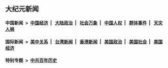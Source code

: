 ## 大纪元新闻

#### 中国新闻 &nbsp;>&nbsp; [中国经济](indexes/ncid283/README.md?09061645) &nbsp;| &nbsp; [大陆政治](indexes/ncid277/README.md?09061645) &nbsp;| &nbsp; [社会万象](indexes/ncid282/README.md?09061645) &nbsp;| &nbsp; [中国人权](indexes/ncid278/README.md?09061645) &nbsp;| &nbsp; [群体事件](indexes/ncid279/README.md?09061645) &nbsp;| &nbsp; [天灾人祸](indexes/ncid280/README.md?09061645)

#### 国际新闻 &nbsp;>&nbsp; [美中关系](indexes/nf1412576/README.md?09061645) &nbsp;| &nbsp; [台湾新闻](indexes/ncid1349361/README.md?09061645) &nbsp;| &nbsp; [香港新闻](indexes/ncid1349362/README.md?09061645) &nbsp;| &nbsp; [美国政治](indexes/ncid1078159/README.md?09061645) &nbsp;| &nbsp; [美国社会](indexes/ncid1078160/README.md?09061645) &nbsp;| &nbsp; [美国经济](indexes/ncid1078158/README.md?09061645)

#### 特别专题 &nbsp;>&nbsp; [中共百年历史](https://github.com/epoch-news/epoch-special/blob/master/README.md?09061645)  
